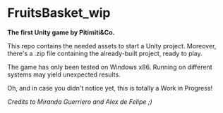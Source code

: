 # FruitsBasket_wip
**The first Unity game by Pitimiti&amp;Co.**

This repo contains the needed assets to start a Unity project. Moreover, there's a .zip file containing the already-built project, ready to play.

The game has only been tested on Windows x86. Running on different systems may yield unexpected results.

Oh, and in case you didn't notice yet, this is totally a Work in Progress!

*Credits to Miranda Guerriero and Alex de Felipe ;)*
